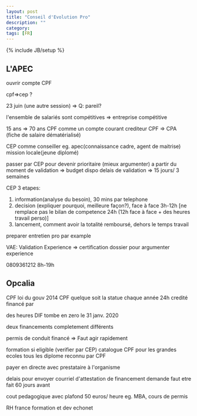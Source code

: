 ```yaml
---
layout: post
title: "Conseil d'Evolution Pro"
description: ""
category: 
tags: [FR]
---
```

{% include JB/setup %}

## L'APEC
ouvrir compte CPF

cpf=>cep ?

23 juin (une autre session) => Q: pareil?

l'ensemble de salariés sont compétitives => entreprise compétitive

15 ans => 70 ans
CPF comme un compte courant
crediteur CPF => CPA (fiche de salaire dématérialisé)

CEP comme conseiller
eg. apec(connaissance cadre, agent de maitrise)
mission locale(jeune diplomé)

passer par CEP pour devenir prioritaire (mieux argumenter)
a partir du moment de validation => budget dispo
delais de validation => 15 jours/ 3 semaines 

CEP 3 etapes:
1. information(analyse du besoin), 30 mins par telephone
2. decision (expliquer pourquoi, meilleure façon?), face à face 3h-12h
[ne remplace pas le bilan de competence 24h (12h face à face + des heures travail perso)]
3. lancement, comment avoir la totalité remboursé, dehors le temps travail

preparer entretien pro par example

VAE: Validation Experience => certification
dossier pour argumenter experience

0809361212
8h-19h

## Opcalia
CPF loi du gouv 2014
CPF quelque soit la statue
chaque année 24h credité
financé par 

des heures DIF tombe en zero le 31 janv. 2020

deux financements completement différents

permis de conduit financé => Faut agir rapidement

formation si eligible (verifier par CEP)
catalogue CPF pour les grandes ecoles
tous les diplome reconnu par CPF

payer en directe avec prestataire à l'organisme

delais pour envoyer courriel d'attestation de financement
demande faut etre fait 60 jours avant

cout pedagogique avec plafond 50 euros/ heure
eg. MBA, cours de permis

RH france formation et dev echonet
